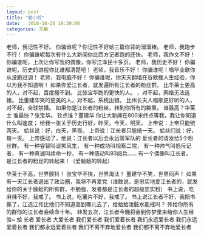 ```yaml
---
layout: post
title: "蛤小将"
date:   2016-10-26 19:30:00
categories: 文膜
---
```


老师，我记性不好。
你骗谁呢？你记性不好蛤三篇你背的溜溜棒。
老师，我跑步不行！
你骗谁呢每次有什么大新闻你比西方记者跑的还快。
老师，我作文不好！
你骗谁呢，上次让你写我的偶像，你写江泽民十多页。
老师，我历史不好！
你骗谁呢，历史的进程你比谁都清楚吧！
老师，我音乐不好！
你骗谁呢！唱毕业歌你从没跑过调！
老师，我电脑不好！
你骗谁呢，你天天翻墙在谷歌搜人生经验，你以为我不知道啊！
如果你爱江长者，就发遍所有江长者的粉丝群。
比华莱士更高的人，对不起，百度搜不到。
比张宝华跑的更快的人。
，对不起，网络无法连接。
比董建华笑的更美的人，对不起，系统出错。
比州长夫人唱歌更好听的人，对不起，全球禁播。
如果你是江长者的粉丝，转到你所有的群里。
谁最高？华莱士
谁最快？张宝华。
钦点谁？董建华
你让大新闻在800米终点等我，我让你知道什么叫速度；
给我一张关于历史行好，昨天，今天，明天。
上帝说：上帝只能统两天。
蛤丝说：好，白天，黑夜。
上帝说：江长者只能统一天。
蛤丝们说：好，每一天。
上帝感动了，他说：江长者以后会永远管军队的
爱长者的请发给5个粉丝群。
有一种睿智叫谈笑风生，
有一种成功叫视察二院，
有一种帅气叫怒斥记者，
有一种真诚叫续命一秒，
有一种感动叫93阅兵……
有一个偶像叫江长者。
是江长者的粉丝的转起来！（爱蛤蛤的转起）

华莱士不高，世界颤抖！
张宝华不快，世界淘汰！
董建华不笑，世界闷声！
如果有一天江长者退出了政治圈，我将不再爱党（谁敢说，是忠实地爱江长者的，就发给你的关于膜蛤的所有群，不勉强，发者都是江长者的超级忠实粉）
书上说，吃麻辣不好，我戒了。
书上说，吃薯片不好，我戒了。
书上说江长者不好，我把书撕了，江选江传比他们不知道高到哪儿去了，给蛤蛤泼脏水能戒吗？
传给你所有的群你的江长者会续命十年。
转发五次，江长者今晚将会到你梦里来给你人生经验~
蛤
长者
爱长者
大爱长者
我们爱长者
我们爱着长者
我们永远爱长者
我们永远爱着长者
我们都永远爱着长者
我们不离不弃地爱长者
我们都不离不弃地爱长者

